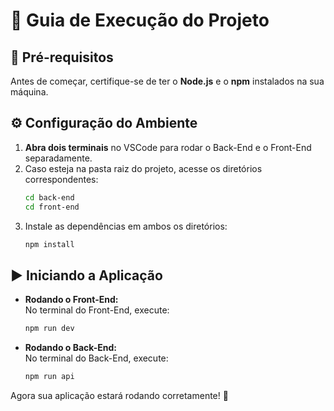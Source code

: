 # 🚀 Guia de Execução do Projeto

## 📌 Pré-requisitos

Antes de começar, certifique-se de ter o **Node.js** e o **npm** instalados na sua máquina.

## ⚙️ Configuração do Ambiente

1. **Abra dois terminais** no VSCode para rodar o Back-End e o Front-End separadamente.
2. Caso esteja na pasta raiz do projeto, acesse os diretórios correspondentes:
   ```sh
   cd back-end
   cd front-end
   ```
3. Instale as dependências em ambos os diretórios:
   ```sh
   npm install
   ```

## ▶️ Iniciando a Aplicação

- **Rodando o Front-End:**\
  No terminal do Front-End, execute:

  ```sh
  npm run dev
  ```

- **Rodando o Back-End:**\
  No terminal do Back-End, execute:

  ```sh
  npm run api
  ```

Agora sua aplicação estará rodando corretamente! 🚀

